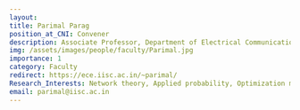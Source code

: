 ```yaml
---
layout: 
title: Parimal Parag
position_at_CNI: Convener
description: Associate Professor, Department of Electrical Communication Engineering (ECE)
img: /assets/images/people/faculty/Parimal.jpg
importance: 1
category: Faculty
redirect: https://ece.iisc.ac.in/~parimal/
Research_Interests: Network theory, Applied probability, Optimization methods, and their applications to distributed systems.
email: parimal@iisc.ac.in
---
```



